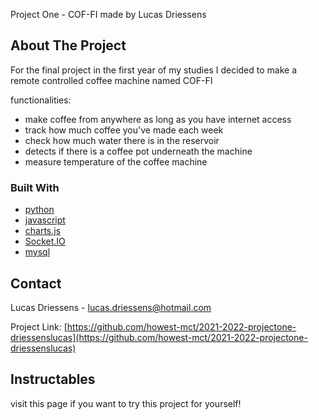 <div id="top"></div>

Project One - COF-FI
made by Lucas Driessens



<!-- ABOUT THE PROJECT -->
## About The Project



For the final project in the first year of my studies I decided to make a remote controlled coffee machine named COF-FI

functionalities:
* make coffee from anywhere as long as you have internet access
* track how much coffee you've made each week
* check how much water there is in the reservoir
* detects if there is a coffee pot underneath the machine
* measure temperature of the coffee machine





### Built With

* [python](https://www.python.org/)
* [javascript](https://www.javascript.com/)
* [charts.js](https://www.chartjs.org/)
* [Socket.IO](https://socket.io/)
* [mysql](https://www.mysql.com/)



<!-- CONTACT -->
## Contact

Lucas Driessens - lucas.driessens@hotmail.com

Project Link: [https://github.com/howest-mct/2021-2022-projectone-driessenslucas](https://github.com/howest-mct/2021-2022-projectone-driessenslucas)




## Instructables
visit this page if you want to try this project for yourself!


